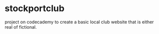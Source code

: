 # stockportclub

project on codecademy to create a basic local club website that is either real of fictional.
